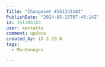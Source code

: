 ```yaml
---
Title: "Changeset #151345183"
PublishDate: "2024-05-15T07:48:14Z"
id: 151345183
user: kentakta
comment: update
created_by: iD 2.29.0
tags:
  - Montenegro

---
```

